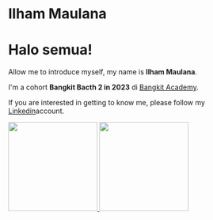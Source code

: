 # Ilham Maulana
# Halo semua! 

Allow me to introduce myself, my name is **Ilham Maulana**.

I'm a cohort **Bangkit Bacth 2 in 2023** di [Bangkit Academy](https://grow.google/intl/id_id/bangkit/?tab=cloud-computing).

If you are interested in getting to know me, please follow my [Linkedin](https://www.linkedin.com/in/ilham-maulana1101)account.

<p align="left">
<a href="https://github.com/Dfaalt">
  <img height="180em" src="https://github-readme-stats-eight-theta.vercel.app/api?username=gilangadhan&show_icons=true&theme=algolia&include_all_commits=true&count_private=true"/>
  <img height="180em" src="https://github-readme-stats.vercel.app/api/top-langs/?username=anuraghazra&layout=donut"/>
</a>
</p>
